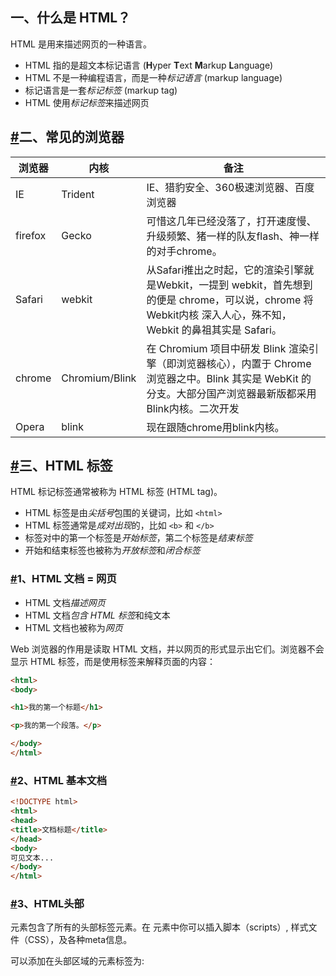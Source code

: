 ## 一、什么是 HTML？

HTML 是用来描述网页的一种语言。

- HTML 指的是超文本标记语言 (**H**yper **T**ext **M**arkup **L**anguage)
- HTML 不是一种编程语言，而是一种*标记语言* (markup language)
- 标记语言是一套*标记标签* (markup tag)
- HTML 使用*标记标签*来描述网页

## [#](https://ydlclass.com/doc21xnv/javaweb/html/#二、常见的浏览器)二、常见的浏览器

| 浏览器  | 内核           | 备注                                                         |
| ------- | -------------- | ------------------------------------------------------------ |
| IE      | Trident        | IE、猎豹安全、360极速浏览器、百度浏览器                      |
| firefox | Gecko          | 可惜这几年已经没落了，打开速度慢、升级频繁、猪一样的队友flash、神一样的对手chrome。 |
| Safari  | webkit         | 从Safari推出之时起，它的渲染引擎就是Webkit，一提到 webkit，首先想到的便是 chrome，可以说，chrome 将 Webkit内核 深入人心，殊不知，Webkit 的鼻祖其实是 Safari。 |
| chrome  | Chromium/Blink | 在 Chromium 项目中研发 Blink 渲染引擎（即浏览器核心），内置于 Chrome 浏览器之中。Blink 其实是 WebKit 的分支。大部分国产浏览器最新版都采用Blink内核。二次开发 |
| Opera   | blink          | 现在跟随chrome用blink内核。                                  |

## [#](https://ydlclass.com/doc21xnv/javaweb/html/#三、html-标签)三、HTML 标签

HTML 标记标签通常被称为 HTML 标签 (HTML tag)。

- HTML 标签是由*尖括号*包围的关键词，比如 `<html>`
- HTML 标签通常是*成对出现*的，比如 `<b>` 和 `</b>`
- 标签对中的第一个标签是*开始标签*，第二个标签是*结束标签*
- 开始和结束标签也被称为*开放标签*和*闭合标签*

### [#](https://ydlclass.com/doc21xnv/javaweb/html/#_1、html-文档-网页)1、HTML 文档 = 网页

- HTML 文档*描述网页*
- HTML 文档*包含 HTML 标签*和纯文本
- HTML 文档也被称为*网页*

Web 浏览器的作用是读取 HTML 文档，并以网页的形式显示出它们。浏览器不会显示 HTML 标签，而是使用标签来解释页面的内容：

```html
<html>
<body>

<h1>我的第一个标题</h1>

<p>我的第一个段落。</p>

</body>
</html>
```

### [#](https://ydlclass.com/doc21xnv/javaweb/html/#_2、html-基本文档)2、HTML 基本文档

```html
<!DOCTYPE html>
<html>
<head>
<title>文档标题</title>
</head>
<body>
可见文本...
</body>
</html>
```

### [#](https://ydlclass.com/doc21xnv/javaweb/html/#_3、html头部)3、HTML头部

<head> 元素包含了所有的头部标签元素。在 <head>元素中你可以插入脚本（scripts）, 样式文件（CSS），及各种meta信息。

可以添加在头部区域的元素标签为: <title>, <style>, <meta>, <link>, <script>, 和 <base>。

------

### [#](https://ydlclass.com/doc21xnv/javaweb/html/#_4、html-title-元素)4、HTML <title> 元素

<title> 标签定义了不同文档的标题。

<title> 在 HTML/XHTML 文档中是必须的。

<title> 元素:

- 定义了浏览器工具栏的标题
- 当网页添加到收藏夹时，显示在收藏夹中的标题
- 显示在搜索引擎结果页面的标题

一个简单的 HTML 文档:

### [#](https://ydlclass.com/doc21xnv/javaweb/html/#_5、html-base-元素)5、HTML <base> 元素

<base> 标签描述了基本的链接地址/链接目标，该标签作为HTML文档中所有的链接标签的默认链接，可以不加:

```text
<head>
<base href="http://www.runoob.com/images/" target="_blank">
</head>
```

------

### [#](https://ydlclass.com/doc21xnv/javaweb/html/#_6、html-link-元素)6、HTML <link> 元素

<link> 标签定义了文档与外部资源之间的关系。

<link> 标签通常用于链接到样式表:

```text
<head>
<link rel="stylesheet" type="text/css" href="mystyle.css">
</head>
```

------

### [#](https://ydlclass.com/doc21xnv/javaweb/html/#_7、html-style-元素)7、HTML <style> 元素

<style> 标签定义了HTML文档的样式文件引用地址.

在<style> 元素中你也可以直接添加样式来渲染 HTML 文档:

```css
<head>
<style type="text/css">
    body {background-color:yellow}
    p {color:blue}
</style>
</head>
```

### [#](https://ydlclass.com/doc21xnv/javaweb/html/#_8、html-meta-元素)8、HTML <meta> 元素

meta标签描述了一些基本的元数据。

<meta> 标签提供了元数据.元数据也不显示在页面上，但会被浏览器解析。

META 元素通常用于指定网页的描述，关键词，文件的最后修改时间，作者，和其他元数据。

元数据可以使用于浏览器（如何显示内容或重新加载页面），搜索引擎（关键词），或其他Web服务。

<meta> 一般放置于 <head> 区域

> <meta> 标签- 使用实例

为搜索引擎定义关键词:

```html
<meta name="keywords" content="HTML, CSS, XML, XHTML, JavaScript">
```

为网页定义描述内容:

```html
<meta name="description" content="好好学java的网站">
```

定义网页作者:

```html
<meta name="author" content="itnanls">
```

每30秒钟刷新当前页面:

```html
<meta http-equiv="refresh" content="30">
```

语法：

```html
方式一：
<meta charset="utf-8">

方式二：
<meta http-equiv="Content-Type" content="text/html; charset=UTF-8">
```

说明：http-equiv传送HTTP通信协议的标头。

HTML5 中默认的字符集是 UTF-8。 所有的 HTML 4 处理器都支持 UTF-8，所有的 HTML5 和 XML 处理器都支持 UTF-8 和 UTF-16。

------

### [#](https://ydlclass.com/doc21xnv/javaweb/html/#_9、html-script-元素)9、HTML <script> 元素

<meta> 标签提供了元数据.元数据也不显示在页面上，但会被浏览器解析。

<script> 元素在以后的章节中会详细描述。

------

### [#](https://ydlclass.com/doc21xnv/javaweb/html/#_10、基本标签-basic-tags)10、基本标签（Basic Tags）

```html
<h1>最大的标题</h1>
<h2> . . . </h2>
<h3> . . . </h3>
<h4> . . . </h4>
<h5> . . . </h5>
<h6>最小的标题</h6>
 
<p>这是一个段落。</p>
<br> （换行）
<hr> （水平线）
<!-- 这是注释 -->
```

### [#](https://ydlclass.com/doc21xnv/javaweb/html/#_11、文本格式化-formatting)11、文本格式化（Formatting）

```html
<b>粗体文本</b>
<code>计算机代码</code>
<em>强调文本</em>
<i>斜体文本</i>
<kbd>键盘输入</kbd> 
<pre>预格式化文本</pre>
<small>更小的文本</small>
<strong>重要的文本</strong>
 
<abbr> （缩写）
<address> （联系信息）
<bdo> （文字方向）
<blockquote> （从另一个源引用的部分）
<cite> （工作的名称）
<del> （删除的文本）
<ins> （插入的文本）
<sub> （下标文本）
<sup> （上标文本）
```

### [#](https://ydlclass.com/doc21xnv/javaweb/html/#_12、链接-links)12、链接（Links）

```html
普通的链接：<a href="http://www.example.com/">链接文本</a>
图像链接： <a href="http://www.example.com/"><img src="URL" alt="替换文本"></a>
邮件链接： <a href="mailto:webmaster@example.com">发送e-mail</a>
书签：
<a id="tips">提示部分</a>
<a href="#tips">跳到提示部分</a>
```

------

### [#](https://ydlclass.com/doc21xnv/javaweb/html/#_13、图片-images)13、图片（Images）

```text
<img loading="lazy" src="URL" alt="替换文本" height="42" width="42">
```

### [#](https://ydlclass.com/doc21xnv/javaweb/html/#_14、样式-区块-styles-sections)14、样式/区块（Styles/Sections）

```html
<style type="text/css">
h1 {color:red;}
p {color:blue;}
</style>
<div>文档中的块级元素</div>
<span>文档中的内联元素</span>
```

------

### [#](https://ydlclass.com/doc21xnv/javaweb/html/#_15、无序列表)15、无序列表

```html
<ul>    
    <li>项目</li>    
    <li>项目</li> 
</ul>
```

------

### [#](https://ydlclass.com/doc21xnv/javaweb/html/#_16、有序列表)16、有序列表

```html
<ol>    
    <li>第一项</li>    
    <li>第二项</li> 
</ol>
```

------

### [#](https://ydlclass.com/doc21xnv/javaweb/html/#_17、定义列表)17、定义列表

```html
<dl>  
    <dt>项目 1</dt>    
    <dd>描述项目 1</dd>  
    <dt>项目 2</dt>    
    <dd>描述项目 2</dd> 
</dl>
```

### [#](https://ydlclass.com/doc21xnv/javaweb/html/#_18、表格-tables)18、表格（Tables）

```html
<table border="1">  
    <thead>
        <tr>     
            <th>表格标题</th>     
            <th>表格标题</th>   
        </tr>
    </thead>
    <tbody>
       <tr>     
         <td>表格数据</td>     
         <td>表格数据</td>   
       </tr> 
    </tbody>
</table>
```

### [#](https://ydlclass.com/doc21xnv/javaweb/html/#_19、框架-iframe)19、框架（Iframe）

```html
<iframe src="https://www.itnanls.cn"></iframe>
```

### [#](https://ydlclass.com/doc21xnv/javaweb/html/#_20、表单-forms)20、表单（Forms）

```html
<form> 
    <input type="text" name="email" size="40" maxlength="50"> 
    <input type="password"> 
    <input type="checkbox" checked="checked"> 
    <input type="radio" checked="checked"> 
    <input type="submit" value="Send"> 
    <input type="reset"> <input type="hidden"> 
    
    <select> 
        <option>苹果</option> 
        <option selected="selected">香蕉</option> 
        <option>樱桃</option> 
    </select> 
    
    <textarea name="comment" rows="60" cols="20"></textarea>  
</form>
```

### [#](https://ydlclass.com/doc21xnv/javaweb/html/#_21、实体-entities)21、实体（Entities）

```html
&lt; 等同于 < 
&gt; 等同于 > 
&nbsp; 等同于空格
```

## [#](https://ydlclass.com/doc21xnv/javaweb/html/#四、html5-新元素)四、HTML5 新元素

> HTML5 新元素

自1999年以后HTML 4.01 已经改变了很多,今天，在HTML 4.01中的几个已经被废弃，这些元素在HTML5中已经被删除或重新定义。HTML5 在 2012 年已形成了稳定的版本

为了更好地处理今天的互联网应用，HTML5添加了很多新元素及功能，比如: 图形的绘制，多媒体内容，更好的页面结构，更好的形式 处理，和几个api拖放元素，定位，包括网页 应用程序缓存，存储，网络工作者等，咱们选择一些进行学习。

> 新多媒体元素

| 标签    | 描述                         |
| :------ | :--------------------------- |
| <audio> | 定义音频内容                 |
| <video> | 定义视频（video 或者 movie） |

------

> 新的语义和结构元素

HTML5提供了新的元素来创建更好的页面结构：

| 标签     | 描述                              |
| :------- | :-------------------------------- |
| <footer> | 定义 section 或 document 的页脚。 |
| <header> | 定义了文档的头部区域              |
| <nav>    | 定义导航链接的部分。              |
| <aside>  | 定义页面的侧边栏内容。            |
| <time>   | 定义日期或时间。                  |

当然html还有很多新增的标签和特性，有兴趣可以去看看

还有html5还移除了一部分标签，这里不再赘述。

### [#](https://ydlclass.com/doc21xnv/javaweb/html/#_1、浏览器支持)1、浏览器支持

![Internet Explorer](https://www.runoob.com/images/compatible_ie.gif)![Firefox](https://www.runoob.com/images/compatible_firefox.gif)![Opera](https://www.runoob.com/images/compatible_opera.gif)![Google Chrome](https://www.runoob.com/images/compatible_chrome.gif)![Safari](https://www.runoob.com/images/compatible_safari.gif)

Internet Explorer 9+, Firefox, Opera, Chrome, 和 Safari 支持 `<video>`元素.

**注意:** Internet Explorer 8 或者更早的IE版本不支持 `<video>` 元素。

------

### [#](https://ydlclass.com/doc21xnv/javaweb/html/#_2、html5-视频)2、HTML5 (视频)

如需在 HTML5 中显示视频，您所有需要的是：

> 实例

```html
<video width="320" height="240" controls>   
    <source src="movie.mp4" type="video/mp4">  您的浏览器不支持Video标签。 
</video>

<video> 与</video> 标签之间插入的内容是提供给不支持 video 元素的浏览器显示的。
<video> 元素支持多个 <source> 元素. <source> 元素可以链接不同的视频文件。浏览器将使用第一个可识别的格式：
```

同时 <video> 元素也提供了 width 和 height 属性控制视频的尺寸.如果设置的高度和宽度，所需的视频空间会在页面加载时保留。如果没有设置这些属性，浏览器不知道大小的视频，浏览器就不能再加载时保留特定的空间，页面就会根据原始视频的大小而改变。

#### [#](https://ydlclass.com/doc21xnv/javaweb/html/#_1-视频格式与浏览器的支持)（1）视频格式与浏览器的支持

当前，<video> 元素支持三种视频格式： MP4, WebM, 和 Ogg:

| 浏览器            | MP4                  | WebM | Ogg  |
| :---------------- | :------------------- | :--- | :--- |
| Internet Explorer | YES                  | NO   | NO   |
| Chrome            | YES                  | YES  | YES  |
| Firefox           | YES                  | YES  | YES  |
| Safari            | YES                  | NO   | NO   |
| Opera             | YES (从 Opera 25 起) | YES  | YES  |

- MP4 = 带有 H.264 视频编码和 AAC 音频编码的 MPEG 4 文件
- WebM = 带有 VP8 视频编码和 Vorbis 音频编码的 WebM 文件
- Ogg = 带有 Theora 视频编码和 Vorbis 音频编码的 Ogg 文件

------

#### [#](https://ydlclass.com/doc21xnv/javaweb/html/#_2-视频格式)（2）视频格式

| 格式 | MIME-type  |
| :--- | :--------- |
| MP4  | video/mp4  |
| WebM | video/webm |
| Ogg  | video/ogg  |

### [#](https://ydlclass.com/doc21xnv/javaweb/html/#_3、html5-audio-音频)3、HTML5 Audio(音频)

------

HTML5 提供了播放音频文件的标准。

------

> 互联网上的音频

直到现在，仍然不存在一项旨在网页上播放音频的标准。

今天，大多数音频是通过插件（比如 Flash）来播放的。然而，并非所有浏览器都拥有同样的插件。

HTML5 规定了在网页上嵌入音频元素的标准，即使用 `<audio>` 元素。

------

#### [#](https://ydlclass.com/doc21xnv/javaweb/html/#_1-浏览器支持)（1）浏览器支持

![Internet Explorer](https://www.runoob.com/images/compatible_ie.gif)![Firefox](https://www.runoob.com/images/compatible_firefox.gif)![Opera](https://www.runoob.com/images/compatible_opera.gif)![Google Chrome](https://www.runoob.com/images/compatible_chrome.gif)![Safari](https://www.runoob.com/images/compatible_safari.gif)

Internet Explorer 9+, Firefox, Opera, Chrome, 和 Safari 都支持 `<audio> `元素.

**注意:** Internet Explorer 8 及更早IE版本不支持 `<audio>` 元素.

------

#### [#](https://ydlclass.com/doc21xnv/javaweb/html/#_2-audio使用)（2）Audio使用

如需在 HTML5 中播放音频，你需要使用以下代码：

> 实例

```html
<audio controls>   
    <source src="horse.ogg" type="audio/ogg">           <source src="horse.mp3" type="audio/mpeg"> 您的浏览器不支持 audio 元素。 
</audio>

<audio> 元素允许使用多个 <source> 元素. <source> 元素可以链接不同的音频文件，浏览器将使用第一个支持的音频文件
```

control 属性供添加播放、暂停和音量控件。

在<audio> 与</audio> 之间你需要插入浏览器不支持的`<audio>`元素的提示文本 。

#### [#](https://ydlclass.com/doc21xnv/javaweb/html/#_3-音频格式及浏览器支持)（3）音频格式及浏览器支持

目前, <audio>元素支持三种音频格式文件: MP3, Wav, 和 Ogg:

| 浏览器               | MP3  | Wav  | Ogg  |
| :------------------- | :--- | :--- | :--- |
| Internet Explorer 9+ | YES  | NO   | NO   |
| Chrome 6+            | YES  | YES  | YES  |
| Firefox 3.6+         | YES  | YES  | YES  |
| Safari 5+            | YES  | YES  | NO   |
| Opera 10+            | YES  | YES  | YES  |

------

#### [#](https://ydlclass.com/doc21xnv/javaweb/html/#_4-音频格式的mime类型)（4）音频格式的MIME类型

| Format | MIME-type  |
| :----- | :--------- |
| MP3    | audio/mpeg |
| Ogg    | audio/ogg  |
| Wav    | audio/wav  |

------

#### [#](https://ydlclass.com/doc21xnv/javaweb/html/#_5-html5-audio-标签)（5）HTML5 Audio 标签

| 标签     | 描述                                                         |
| :------- | :----------------------------------------------------------- |
| <audio>  | 定义了声音内容                                               |
| <source> | 规定了多媒体资源, 可以是多个，在 <video> 与 <audio>标签中使用 |

### [#](https://ydlclass.com/doc21xnv/javaweb/html/#_4、html5-新的-input-类型)4、HTML5 新的 Input 类型

HTML5 拥有多个新的表单输入类型。这些新特性提供了更好的输入控制和验证。

本章全面介绍这些新的输入类型：

- **color**

  ```text
  选择你喜欢的颜色: <input type="color" name="favcolor">
  ```

- **date**

  ```text
  生日: <input type="date" name="bday">
  ```

- **datetime**

  ```text
  生日 (日期和时间): <input type="datetime" name="bdaytime">
  ```

- **datetime-local**

  ```text
  生日 (日期和时间): <input type="datetime-local" name="bdaytime">
  ```

- **email**

  ```text
  E-mail: <input type="email" name="email">
  ```

- **month**

  ```text
  生日 (月和年): <input type="month" name="bdaymonth">
  ```

- **number**

  ```text
  数量 ( 1 到 5 之间 ): <input type="number" name="quantity" min="1" max="5">
  ```

  使用下面的属性来规定对数字类型的限定：

  | 属性      | 描述                       |
  | :-------- | :------------------------- |
  | disabled  | 规定输入字段是禁用的       |
  | max       | 规定允许的最大值           |
  | maxlength | 规定输入字段的最大字符长度 |
  | min       | 规定允许的最小值           |
  | pattern   | 规定用于验证输入字段的模式 |
  | readonly  | 规定输入字段的值无法修改   |
  | required  | 规定输入字段的值是必需的   |
  | size      | 规定输入字段中的可见字符数 |
  | step      | 规定输入字段的合法数字间隔 |
  | value     | 规定输入字段的默认值       |

- **range**

  ```text
  <input type="range" name="points" min="1" max="10">
  ```

  请使用下面的属性来规定对数字类型的限定：

  - max - 规定允许的最大值
  - min - 规定允许的最小值
  - step - 规定合法的数字间隔
  - value - 规定默认值

- **search**

  ```text
  Search Google: <input type="search" name="googlesearch">
  ```

- **tel**

  ```text
  电话号码: <input type="tel" name="usrtel">
  ```

- **time**

  ```text
  选择时间: <input type="time" name="usr_time">
  ```

- **url**

  ```text
  添加您的主页: <input type="url" name="homepage">
  ```

- **week**

  ```text
  选择周: <input type="week" name="week_year">
  ```

### [#](https://ydlclass.com/doc21xnv/javaweb/html/#_5、html5-新的表单属性)5、HTML5 新的表单属性

HTML5 的 <form> 和 <input>标签添加了几个新属性.

**<input>新属性**：

- **autocomplete**

  自动提示以前输入过的内容

- **autofocus**

  autofocus 属性是一个 boolean 属性.

  autofocus 属性规定在页面加载时，域自动地获得焦点。

  ```text
  First name:<input type="text" name="fname" autofocus>
  ```

- **height 与 width**

  height 和 width 属性规定用于 image 类型的 标签的图像高度和宽度。

  **注意:** height 和 width 属性只适用于 image 类型的 标签。

  ```text
  <input type="image" src="img_submit.gif" alt="Submit" width="48" height="48">
  ```

- **min 与 max**

  min、max 和 step 属性用于为包含数字或日期的 input 类型规定限定（约束）

  **注意:** Internet Explorer 9及更早 IE 版本，Firefox 不支持 input 标签的 max 和 min 属性。

  ```text
  <input type="number" name="quantity" min="1" max="5">
  ```

- **pattern (regexp)**

  pattern 属性描述了一个正则表达式用于验证 元素的值。

  ```text
  Country code: <input type="text" name="country_code" pattern="[A-Za-z]{3}" title="Three letter country code">
  ```

- **placeholder**

  placeholder 属性提供一种提示（hint），描述输入域所期待的值。

  简短的提示在用户输入值前会显示在输入域上

  ```text
  <input type="text" name="fname" placeholder="First name">
  ```

- **required**

  **注意：** Internet Explorer 9及更早 IE 版本，或 Safari 不支持 input 标签的 required 属性。

  required 属性是一个 boolean 属性.

  required 属性规定必须在提交之前填写输入域（不能为空）。

  ```text
  Username: <input type="text" name="usrname" required>
  ```

**<form>新属性：**

- **autocomplete**

  autocomplete 属性规定 form 或 input 域应该拥有自动完成功能。

  当用户在自动完成域中开始输入时，浏览器应该在该域中显示填写的选项。

- **novalidate**

  novalidate 属性是一个 boolean(布尔) 属性.

  novalidate 属性规定在提交表单时不应该验证 form 或 input 域。